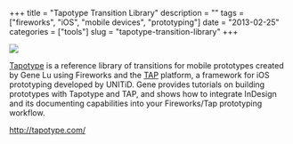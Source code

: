 +++
title = "Tapotype Transition Library"
description = ""
tags = ["fireworks", "iOS", "mobile devices", "prototyping"]
date = "2013-02-25"
categories = ["tools"]
slug = "tapotype-transition-library"
+++


<div class="tool-screenshot mb1"><a href="http://tapotype.com/"><img id="bluga-thumbnail-2759" class="bluga-thumbnail custom" src="//konigi.com/media/bluga/
wt52305e9546098_custom.jpg"/></a></div><p><a href="http://tapotype.com/">Tapotype</a> is a reference library of transitions for mobile prototypes created by Gene Lu using Fireworks and the <a href="http://unitid.nl/2011/03/touch-application-prototypes-tap-for-iphone-and-ipad-using-adobe-fireworks/">TAP</a> platform, a framework for iOS prototyping developed by UNITiD. Gene provides tutorials on building prototypes with Tapotype and TAP, and shows how to integrate InDesign and its documenting capabilities into your Fireworks/Tap prototyping workflow.</p>

  
<p><a href="http://tapotype.com/">http://tapotype.com/</a></p>
      
